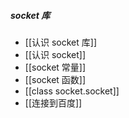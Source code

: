 ##### socket 库
- [[认识 socket 库]]
- [[认识 socket]]
- [[socket 常量]]
- [[socket 函数]]
- [[class socket.socket]]
- [[连接到百度]]
